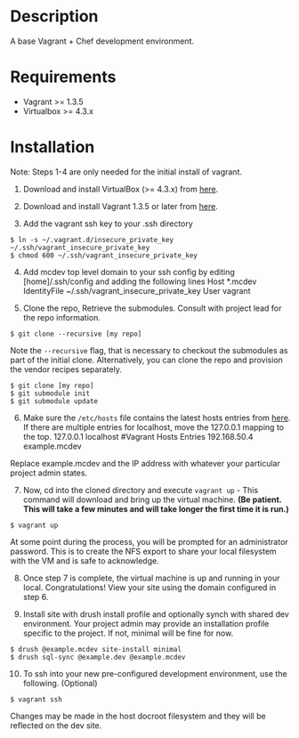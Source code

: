 # Description

A base Vagrant + Chef development environment.

# Requirements

* Vagrant >= 1.3.5
* Virtualbox >= 4.3.x

# Installation

Note: Steps 1-4 are only needed for the initial install of vagrant.

1. Download and install VirtualBox (>= 4.3.x) from [here](https://www.virtualbox.org/wiki/Downloads).

2. Download and install Vagrant 1.3.5 or later from [here](http://downloads.vagrantup.com/).

3. Add the vagrant ssh key to your .ssh directory
```
$ ln -s ~/.vagrant.d/insecure_private_key ~/.ssh/vagrant_insecure_private_key
$ chmod 600 ~/.ssh/vagrant_insecure_private_key
```

4. Add mcdev top level domain to your ssh config by editing [home]/.ssh/config and adding the following lines
Host *.mcdev
IdentityFile ~/.ssh/vagrant_insecure_private_key
User vagrant

5. Clone the repo, Retrieve the submodules. Consult with project lead for the repo information.
```
$ git clone --recursive [my repo]
```
Note the `--recursive` flag, that is necessary to checkout the submodules as part of the initial clone.
Alternatively, you can clone the repo and provision the vendor recipes separately.
```
$ git clone [my repo]
$ git submodule init
$ git submodule update
```

6. Make sure the `/etc/hosts` file contains the latest hosts entries from [here](https://docs.google.com/a/mediacurrent.com/spreadsheet/pub?key=0AuLhQk3Txl-JdFNGOGNEV0twcUlwR09tWkU1NVNMZnc&output=html). If there are multiple entries for localhost, move the 127.0.0.1 mapping to the top.
        127.0.0.1 localhost
        #Vagrant Hosts Entries
        192.168.50.4 example.mcdev
        
Replace example.mcdev and the IP address with whatever your particular project admin states.

7. Now, cd into the cloned directory and execute `vagrant up` - This command will download and bring up the virtual machine.
**(Be patient.  This will take a few minutes and will take longer the first time it is run.)**
```
$ vagrant up
```
At some point during the process, you will be prompted for an administrator password. This is to create the NFS export to share your local filesystem with the VM and is safe to acknowledge.

8. Once step 7 is complete, the virtual machine is up and running in your local. Congratulations! View your site using the domain configured in step 6.

9. Install site with drush install profile and optionally synch with shared dev environment. Your project admin may provide an installation profile specific to the project. If not, minimal will be fine for now.
```
$ drush @example.mcdev site-install minimal
$ drush sql-sync @example.dev @example.mcdev
```

10. To ssh into your new pre-configured development environment, use the following. (Optional)
```
$ vagrant ssh
```
Changes may be made in the host docroot filesystem and they will
be reflected on the dev site.


